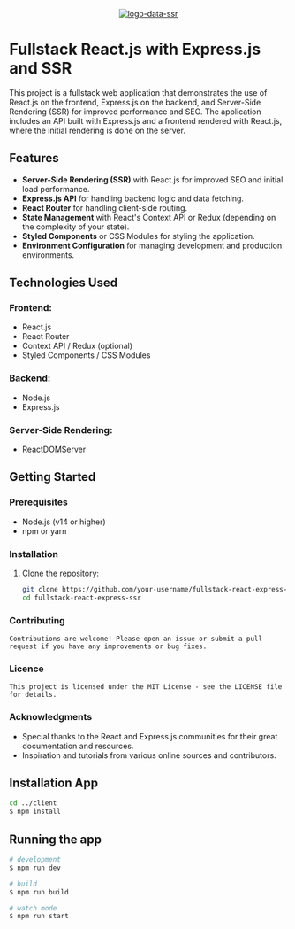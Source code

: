 <p align="center">
  <a href="http://nestjs.com/" target="blank">
  <img src="https://res.cloudinary.com/dcckysqnh/image/upload/v1719976424/ssr-vite-react_w7fl65.png" alt="logo-data-ssr" />
  </a>
</p>

# Fullstack React.js with Express.js and SSR

This project is a fullstack web application that demonstrates the use of React.js on the frontend, Express.js on the backend, and Server-Side Rendering (SSR) for improved performance and SEO. The application includes an API built with Express.js and a frontend rendered with React.js, where the initial rendering is done on the server.

## Features

- **Server-Side Rendering (SSR)** with React.js for improved SEO and initial load performance.
- **Express.js API** for handling backend logic and data fetching.
- **React Router** for handling client-side routing.
- **State Management** with React's Context API or Redux (depending on the complexity of your state).
- **Styled Components** or CSS Modules for styling the application.
- **Environment Configuration** for managing development and production environments.

## Technologies Used

### Frontend:

- React.js
- React Router
- Context API / Redux (optional)
- Styled Components / CSS Modules

### Backend:

- Node.js
- Express.js

### Server-Side Rendering:

- ReactDOMServer

## Getting Started

### Prerequisites

- Node.js (v14 or higher)
- npm or yarn

### Installation

1. Clone the repository:
   ```bash
   git clone https://github.com/your-username/fullstack-react-express-ssr.git
   cd fullstack-react-express-ssr

### Contributing
    Contributions are welcome! Please open an issue or submit a pull request if you have any improvements or bug fixes.

### Licence
    This project is licensed under the MIT License - see the LICENSE file for details.
    
### Acknowledgments
- Special thanks to the React and Express.js communities for their great documentation and resources.
- Inspiration and tutorials from various online sources and contributors.

## Installation App

```bash
cd ../client
$ npm install
```

## Running the app

```bash
# development
$ npm run dev

# build
$ npm run build

# watch mode
$ npm run start

```